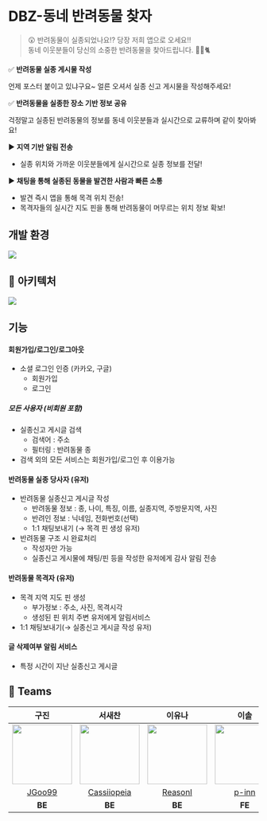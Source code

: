 # DBZ-동네 반려동물 찾자

> 😲 반려동물이 실종되었나요⁉️ 당장 저희 앱으로 오세요‼️
> <br>
> 동네 이웃분들이 당신의 소중한 반려동물을 찾아드립니다. 🐶🪿🐈

✅ **반려동물 실종 게시물 작성**

언제 포스터 붙이고 있냐구요~ 얼른 오셔서 실종 신고 게시물을 작성해주세요!

✅ **반려동물을 실종한 장소 기반 정보 공유**

걱정말고 실종된 반려동물의 정보를 동네 이웃분들과 실시간으로 교류하며 같이 찾아봐요!

▶️ **지역 기반 알림 전송**

- 실종 위치와 가까운 이웃분들에게 실시간으로 실종 정보를 전달!

▶️ **채팅을 통해 실종된 동물을 발견한 사람과 빠른 소통**

- 발견 즉시 앱을 통해 목격 위치 전송!
- 목격자들의 실시간 지도 핀을 통해 반려동물이 머무르는 위치 정보 확보!


## 개발 환경

<img src="https://github.com/SamCoMo/.github/assets/128203563/23eed74d-0046-4dc8-b93a-42ea5f67719c">



## 📐 아키텍처

<img src="https://github.com/SamCoMo/DBZ-Backend/assets/128203563/90d670b3-007e-4a52-b12d-1bdfc8ca6d02">


## 기능

#### 회원가입/로그인/로그아웃

- 소셜 로그인 인증 (카카오, 구글)
    - 회원가입
    - 로그인

##### 모든 사용자 (비회원 포함)

- 실종신고 게시글 검색
    - 검색어 : 주소
    - 필터링 : 반려동물 종
- 검색 외의 모든 서비스는 회원가입/로그인 후 이용가능

#### 반려동물 실종 당사자 (유저)

- 반려동물 실종신고 게시글 작성
    - 반려동물 정보 : 종, 나이, 특징, 이름, 실종지역, 주방문지역, 사진
    - 반려인 정보 : 닉네임, 전화번호(선택)
    - 1:1 채팅보내기 (→ 목격 핀 생성 유저)
- 반려동물 구조 시 완료처리
    - 작성자만 가능
    - 실종신고 게시물에 채팅/핀 등을 작성한 유저에게 감사 알림 전송

#### 반려동물 목격자 (유저)

- 목격 지역 지도 핀 생성
    - 부가정보 : 주소, 사진, 목격시각
    - 생성된 핀 위치 주변 유저에게 알림서비스
- 1:1 채팅보내기(→ 실종신고 게시글 작성 유저)

#### 글 삭제여부 알림 서비스

- 특정 시간이 지난 실종신고 게시글

## 🌈 Teams

|                                                                  구진                                                                   |                                                    서새찬                                                    |                                                        이유나                                                        |                                                        이솔                                                         |                                                        이태경                                                        |                                                             주재영                                                              |
|:-------------------------------------------------------------------------------------------------------------------------------------:|:---------------------------------------------------------------------------------------------------------:|:-----------------------------------------------------------------------------------------------------------------:|:-----------------------------------------------------------------------------------------------------------------:|:-----------------------------------------------------------------------------------------------------------------:|:----------------------------------------------------------------------------------------------------------------------------:|
| <img src="https://github.com/SamCoMo/DBZ-Backend/assets/128203563/469b757e-f3a5-4b79-bdae-9f3186a73022?v=4" width="120" height="120"> | <img src="https://github.com/SamCoMo/.github/assets/128203563/c33d8226-b8b6-4e03-b56c-de56e10e9495" width="120" height="120"> | <img src="https://github.com/SamCoMo/DBZ-Backend/assets/128203563/59a32d8a-d0c2-4fb1-9512-12c0963a7267" width="120" height="120"> | <img src="https://github.com/SamCoMo/DBZ-Backend/assets/128203563/9cf4267d-359a-4feb-9407-402bf20b49c0" width="120" height="120"> | <img src="https://github.com/SamCoMo/DBZ-Backend/assets/128203563/9cf4267d-359a-4feb-9407-402bf20b49c0" width="120" height="120"> | <img src="https://github.com/SamCoMo/DBZ-Backend/assets/128203563/fe3ca8a1-28d7-4e13-b2da-48e7fcb64911" with="120" height="120"> |
|                                                  [JGoo99](https://github.com/JGoo99)                                                  |                               [Cassiiopeia](https://github.com/Cassiiopeia)                               |                                       [ReasonI](https://github.com/ReasonI)                                       |                                         [p-inn](https://github.com/p-inn)                                         |                                        [wwontk](https://github.com/wwontk)                                        |                                           [JuJaeng2](https://github.com/JuJaeng2)                                            |
|                                                                **BE**                                                                 |                                                  **BE**                                                   |                                                      **BE**                                                       |                                                      **FE**                                                       |                                                      **FE**                                                       |                                                            **BE**                                                            |
